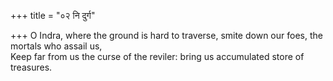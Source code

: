 +++
title = "०२ नि दुर्ग"

+++
O Indra, where the ground is hard to traverse, smite down our foes, the mortals who assail us,  
     Keep far from us the curse of the reviler: bring us accumulated store of treasures.